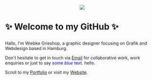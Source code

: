 <p align="center"> <img src="https://media.giphy.com/media/3oEduPYHQCqxnwGeQw/giphy.gif" /> 

# ✨ Welcome to my GitHub ✨ </p>









Hallo, I'm Wiebke Grieshop, a graphic designer focusing on Grafik and Webdesign based in Hamburg.

Don't hesitate to get in touch via [Email](mailto:hallo@wiebkegrieshop.com) for collaborative work, work enquiries or just to say <span style="color:blue">some *blue* text</span>. hello. 

Scroll to my [Portfolio](https://wiebkegrieshop.com/portfolio.pdf) or visit my [Website](https://wiebkegrieshop.com/).

